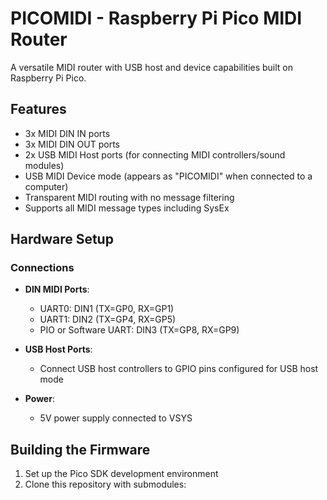 # PICOMIDI - Raspberry Pi Pico MIDI Router

A versatile MIDI router with USB host and device capabilities built on Raspberry Pi Pico.

## Features

- 3x MIDI DIN IN ports
- 3x MIDI DIN OUT ports
- 2x USB MIDI Host ports (for connecting MIDI controllers/sound modules)
- USB MIDI Device mode (appears as "PICOMIDI" when connected to a computer)
- Transparent MIDI routing with no message filtering
- Supports all MIDI message types including SysEx

## Hardware Setup

### Connections

- **DIN MIDI Ports**:
  - UART0: DIN1 (TX=GP0, RX=GP1)
  - UART1: DIN2 (TX=GP4, RX=GP5)
  - PIO or Software UART: DIN3 (TX=GP8, RX=GP9)
  
- **USB Host Ports**:
  - Connect USB host controllers to GPIO pins configured for USB host mode

- **Power**:
  - 5V power supply connected to VSYS

## Building the Firmware

1. Set up the Pico SDK development environment
2. Clone this repository with submodules:

